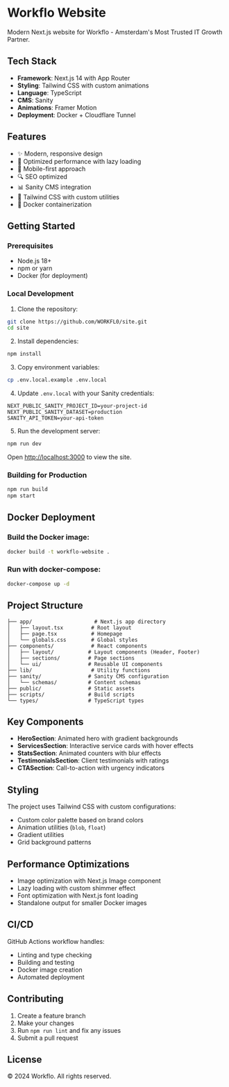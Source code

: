 # Workflo Website

Modern Next.js website for Workflo - Amsterdam's Most Trusted IT Growth Partner.

## Tech Stack

- **Framework**: Next.js 14 with App Router
- **Styling**: Tailwind CSS with custom animations
- **Language**: TypeScript
- **CMS**: Sanity
- **Animations**: Framer Motion
- **Deployment**: Docker + Cloudflare Tunnel

## Features

- ✨ Modern, responsive design
- 🚀 Optimized performance with lazy loading
- 📱 Mobile-first approach
- 🔍 SEO optimized
- 📊 Sanity CMS integration
- 🎨 Tailwind CSS with custom utilities
- 🐳 Docker containerization

## Getting Started

### Prerequisites

- Node.js 18+
- npm or yarn
- Docker (for deployment)

### Local Development

1. Clone the repository:
```bash
git clone https://github.com/WORKFL0/site.git
cd site
```

2. Install dependencies:
```bash
npm install
```

3. Copy environment variables:
```bash
cp .env.local.example .env.local
```

4. Update `.env.local` with your Sanity credentials:
```
NEXT_PUBLIC_SANITY_PROJECT_ID=your-project-id
NEXT_PUBLIC_SANITY_DATASET=production
SANITY_API_TOKEN=your-api-token
```

5. Run the development server:
```bash
npm run dev
```

Open [http://localhost:3000](http://localhost:3000) to view the site.

### Building for Production

```bash
npm run build
npm start
```

## Docker Deployment

### Build the Docker image:
```bash
docker build -t workflo-website .
```

### Run with docker-compose:
```bash
docker-compose up -d
```

## Project Structure

```
├── app/                    # Next.js app directory
│   ├── layout.tsx         # Root layout
│   ├── page.tsx           # Homepage
│   └── globals.css        # Global styles
├── components/            # React components
│   ├── layout/           # Layout components (Header, Footer)
│   ├── sections/         # Page sections
│   └── ui/               # Reusable UI components
├── lib/                   # Utility functions
├── sanity/               # Sanity CMS configuration
│   └── schemas/          # Content schemas
├── public/               # Static assets
├── scripts/              # Build scripts
└── types/                # TypeScript types
```

## Key Components

- **HeroSection**: Animated hero with gradient backgrounds
- **ServicesSection**: Interactive service cards with hover effects
- **StatsSection**: Animated counters with blur effects
- **TestimonialsSection**: Client testimonials with ratings
- **CTASection**: Call-to-action with urgency indicators

## Styling

The project uses Tailwind CSS with custom configurations:

- Custom color palette based on brand colors
- Animation utilities (`blob`, `float`)
- Gradient utilities
- Grid background patterns

## Performance Optimizations

- Image optimization with Next.js Image component
- Lazy loading with custom shimmer effect
- Font optimization with Next.js font loading
- Standalone output for smaller Docker images

## CI/CD

GitHub Actions workflow handles:
- Linting and type checking
- Building and testing
- Docker image creation
- Automated deployment

## Contributing

1. Create a feature branch
2. Make your changes
3. Run `npm run lint` and fix any issues
4. Submit a pull request

## License

© 2024 Workflo. All rights reserved. 
